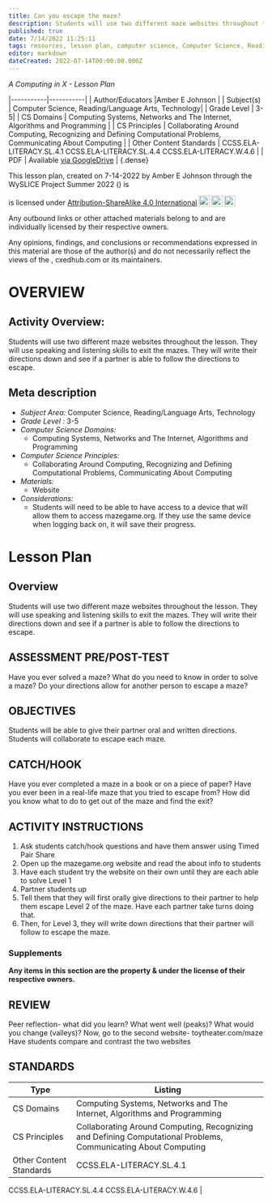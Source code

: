 ```yaml
---
title: Can you escape the maze?
description: Students will use two different maze websites throughout the lesson. They will use speaking and listening skills to exit the mazes. They will write their directions down and see if a partner is able to follow the directions to escape.
published: true
date: 7/14/2022 11:25:11
tags: resources, lesson plan, computer science, Computer Science, Reading/Language Arts, Technology 
editor: markdown
dateCreated: 2022-07-14T00:00:00.000Z
---
```

*A Computing in X - Lesson Plan*

|-----------|-----------|
| Author/Educators |Amber E Johnson |
| Subject(s) | Computer Science, Reading/Language Arts, Technology|
| Grade Level | 3-5|
| CS Domains | Computing Systems, Networks and The Internet, Algorithms and Programming |
| CS Principles | Collaborating Around Computing, Recognizing and Defining Computational Problems, Communicating About Computing |
| Other Content Standards | CCSS.ELA-LITERACY.SL.4.1
CCSS.ELA-LITERACY.SL.4.4
CCSS.ELA-LITERACY.W.4.6 | 
| PDF | Available [via GoogleDrive]() |
{.dense}






This lesson plan, created on 7-14-2022 by Amber E Johnson through the  WySLICE Project Summer 2022 () is  <p xmlns:cc="http://creativecommons.org/ns#" >  is licensed under <a href="http://creativecommons.org/licenses/by-sa/4.0/?ref=chooser-v1" target="_blank" rel="license noopener noreferrer" style="display:inline-block;">Attribution-ShareAlike 4.0 International<img style="height:22px!important;margin-left:3px;vertical-align:text-bottom;" src="https://mirrors.creativecommons.org/presskit/icons/cc.svg?ref=chooser-v1"><img style="height:22px!important;margin-left:3px;vertical-align:text-bottom;" src="https://mirrors.creativecommons.org/presskit/icons/by.svg?ref=chooser-v1"><img style="height:22px!important;margin-left:3px;vertical-align:text-bottom;" src="https://mirrors.creativecommons.org/presskit/icons/sa.svg?ref=chooser-v1"></a></p>


Any outbound links or other attached materials belong to and are individually licensed by their respective owners. 


Any opinions, findings, and conclusions or recommendations expressed in this material are those of the author(s) and do not necessarily reflect the views of the , cxedhub.com or its maintainers.


# OVERVIEW
## Activity Overview:  
Students will use two different maze websites throughout the lesson. They will use speaking and listening skills to exit the mazes. They will write their directions down and see if a partner is able to follow the directions to escape.
## Meta description
+ *Subject Area:* Computer Science, Reading/Language Arts, Technology 
+ *Grade Level :* 3-5 
+ *Computer Science Domains:*
   + Computing Systems, Networks and The Internet, Algorithms and Programming
+ *Computer Science Principles:*
   + Collaborating Around Computing, Recognizing and Defining Computational Problems, Communicating About Computing
+ *Materials:* 
   + Website
+ *Considerations:*
   + Students will need to be able to have access to a device that will allow them to access mazegame.org. If they use the same device when logging back on, it will save their progress.


# Lesson Plan
## Overview
Students will use two different maze websites throughout the lesson. They will use speaking and listening skills to exit the mazes. They will write their directions down and see if a partner is able to follow the directions to escape.
## ASSESSMENT PRE/POST-TEST
Have you ever solved a maze?
What do you need to know in order to solve a maze?
Do your directions allow for another person to escape a maze?
## OBJECTIVES
Students will be able to give their partner oral and written directions.
Students will collaborate to escape each maze.


## CATCH/HOOK
Have you ever completed a maze in a book or on a piece of paper? 
Have you ever been in a real-life maze that you tried to escape from? 
How did you know what to do to get out of the maze and find the exit?


## ACTIVITY INSTRUCTIONS
1. Ask students catch/hook questions and have them answer using Timed Pair Share
2. Open up the mazegame.org website and read the about info to students
3. Have each student try the website on their own until they are each able to solve Level 1
4. Partner students up
5. Tell them that they will first orally give directions to their partner to help them escape Level 2 of the maze. Have each partner take turns doing that.
6. Then, for Level 3, they will write down directions that their partner will follow to escape the maze.


### Supplements
**Any items in this section are the property & under the license of their respective owners.**






## REVIEW
Peer reflection- what did you learn? What went well (peaks)? What would you change (valleys)?
Now, go to the second website- toytheater.com/maze
Have students compare and contrast the two websites
## STANDARDS        
| Type | Listing | 
|-----------|-----------|
| CS Domains  | Computing Systems, Networks and The Internet, Algorithms and Programming|
| CS Principles   | Collaborating Around Computing, Recognizing and Defining Computational Problems, Communicating About Computing|
| Other Content Standards | CCSS.ELA-LITERACY.SL.4.1
CCSS.ELA-LITERACY.SL.4.4
CCSS.ELA-LITERACY.W.4.6  |